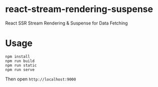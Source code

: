 # react-stream-rendering-suspense

React SSR Stream Rendering &amp; Suspense for Data Fetching

# Usage

```
npm install
npm run build
npm run static
npm run serve
```

Then open `http://localhost:9000`
